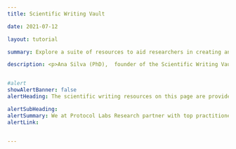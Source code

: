 ```yaml
---
title: Scientific Writing Vault

date: 2021-07-12

layout: tutorial

summary: Explore a suite of resources to aid researchers in creating and understanding scientific communications

description: <p>Ana Silva (PhD),  founder of the Scientific Writing Vault, leads Protocol Labs researchers in three workshops on <i>Scientific Publication Structure</i>, <i>How to Read a Scientific Publication</i>, and <i>How to Choose the Type of a Scientific Publication</i>. These workshops are intended to aid early-stage researchers in developing effective scientific communication styles and interpreting and utilizing the scientific publications they encounter in their research careers. </p>


#alert
showAlertBanner: false
alertHeading: The scientific writing resources on this page are provided as a service to the research community. Please credit Scientific Writing Vault when linking or citing.

alertSubHeading:
alertSummary: We at Protocol Labs Research partner with top practitioners to provide professional development tools for our researchers, and strive to make our learning resources available to the broader research community wherever possible. 
alertLink:


---
```

